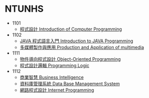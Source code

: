 # NTUNHS

- 1101
  - [程式設計 Introduction of Computer Programming](程式設計)
- 1102
  - [JAVA 程式語言入門 Introduction to JAVA Programming](JAVA程式語言入門)
  - [多媒體製作與應用 Production and Application of multimedia](多媒體製作與應用)
- 1111
  - [物件導向程式設計 Object-Oriented Programming](物件導向程式設計)
  - [程式設計邏輯 Programming Logic](程式設計邏輯)
- 1112
  - [商業智慧 Business Intelligence](商業智慧)
  - [資料庫管理系統 Data Base Management System](資料庫管理系統)
  - [網路程式設計 Internet Programming](網路程式設計)
